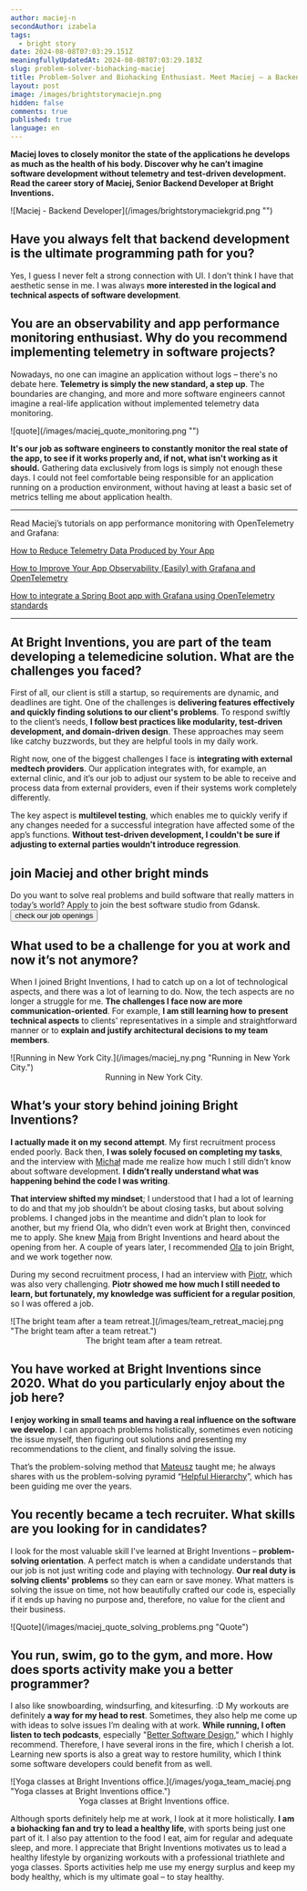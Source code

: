 ```yaml
---
author: maciej-n
secondAuthor: izabela
tags:
  - bright story
date: 2024-08-08T07:03:29.151Z
meaningfullyUpdatedAt: 2024-08-08T07:03:29.183Z
slug: problem-solver-biohacking-maciej
title: Problem-Solver and Biohacking Enthusiast. Meet Maciej – a Backend Developer
layout: post
image: /images/brightstorymaciejn.png
hidden: false
comments: true
published: true
language: en
---
```

**Maciej loves to closely monitor the state of the applications he develops as much as the health of his body. Discover why he can’t imagine software development without telemetry and test-driven development. Read the career story of Maciej, Senior Backend Developer at Bright Inventions.**

<div className="image">![Maciej - Backend Developer](/images/brightstorymaciekgrid.png "")</div>

## Have you always felt that backend development is the ultimate programming path for you?

Yes, I guess I never felt a strong connection with UI. I don't think I have that aesthetic sense in me. I was always **more interested in the logical and technical aspects of software development**.

## You are an observability and app performance monitoring enthusiast. Why do you recommend implementing telemetry in software projects?

Nowadays, no one can imagine an application without logs – there's no debate here. **Telemetry is simply the new standard, a step up**. The boundaries are changing, and more and more software engineers cannot imagine a real-life application without implemented telemetry data monitoring.

<div className="image">![quote](/images/maciej_quote_monitoring.png "")</div>

**It's our job as software engineers to constantly monitor the real state of the app, to see if it works properly and, if not, what isn't working as it should.** Gathering data exclusively from logs is simply not enough these days. I could not feel comfortable being responsible for an application running on a production environment, without having at least a basic set of metrics telling me about application health.

- - -

Read Maciej’s tutorials on app performance monitoring with OpenTelemetry and Grafana:

[How to Reduce Telemetry Data Produced by Your App](/blog/how-to-reduce-telemetry-data-produced-by-your-app/)

[How to Improve Your App Observability (Easily) with Grafana and OpenTelemetry](/blog/how-to-improve-your-app-observability-easily-with-grafana-and-opentelemetry/)

[How to integrate a Spring Boot app with Grafana using OpenTelemetry standards](https://grafana.com/blog/2023/10/30/how-to-integrate-a-spring-boot-app-with-grafana-using-opentelemetry-standards/)

- - -

## At Bright Inventions, you are part of the team developing a telemedicine solution. What are the challenges you faced?

First of all, our client is still a startup, so requirements are dynamic, and deadlines are tight. One of the challenges is **delivering features effectively and quickly finding solutions to our client's problems**. To respond swiftly to the client’s needs, **I follow best practices like modularity, test-driven development, and domain-driven design**. These approaches may seem like catchy buzzwords, but they are helpful tools in my daily work.

Right now, one of the biggest challenges I face is **integrating with external medtech providers**. Our application integrates with, for example, an external clinic, and it’s our job to adjust our system to be able to receive and process data from external providers, even if their systems work completely differently. 

The key aspect is **multilevel testing**, which enables me to quickly verify if any changes needed for a successful integration have affected some of the app’s functions. **Without test-driven development, I couldn't be sure if adjusting to external parties wouldn’t introduce regression**.

<div class='block-button'><h2>join Maciej and other bright minds</h2><div>Do you want to solve real problems and build software that really matters in today’s world? Apply to join the best software studio from Gdansk.</div><a href="/career/"><button>check our job openings</button></a></div>

## What used to be a challenge for you at work and now it’s not anymore?

When I joined Bright Inventions, I had to catch up on a lot of technological aspects, and there was a lot of learning to do. Now, the tech aspects are no longer a struggle for me. **The challenges I face now are more communication-oriented**. For example, **I am still learning how to present technical aspects** to clients' representatives in a simple and straightforward manner or to **explain and justify architectural decisions to my team members**.

<div className="image">![Running in New York City.](/images/maciej_ny.png "Running in New York City.")</div>

<center>Running in New York City.</center>

## What’s your story behind joining Bright Inventions?

**I actually made it on my second attempt**. My first recruitment process ended poorly. Back then, **I was solely focused on completing my tasks**, and the interview with [Michał](/about-us/michal/) made me realize how much I still didn’t know about software development. **I didn’t really understand what was happening behind the code I was writing**.

**That interview shifted my mindset**; I understood that I had a lot of learning to do and that my job shouldn’t be about closing tasks, but about solving problems. I changed jobs in the meantime and didn’t plan to look for another, but my friend Ola, who didn’t even work at Bright then, convinced me to apply. She knew [Maja](/about-us/maja/) from Bright Inventions and heard about the opening from her. A couple of years later, I recommended [Ola](/about-us/aleksandra-z/) to join Bright, and we work together now.

During my second recruitment process, I had an interview with [Piotr](/about-us/piotr/), which was also very challenging. **Piotr showed me how much I still needed to learn, but fortunately, my knowledge was sufficient for a regular position**, so I was offered a job.

<div className="image">![The bright team after a team retreat.](/images/team_retreat_maciej.png "The bright team after a team retreat.")</div>

<center> The bright team after a team retreat. </center>

## You have worked at Bright Inventions since 2020. What do you particularly enjoy about the job here?

**I enjoy working in small teams and having a real influence on the software we develop**. I can approach problems holistically, sometimes even noticing the issue myself, then figuring out solutions and presenting my recommendations to the client, and finally solving the issue. 

That’s the problem-solving method that [Mateusz](/about-us/mateusz/) taught me; he always shares with us the problem-solving pyramid “[Helpful Hierarchy](https://medium.com/helpful-com/how-to-be-an-effective-early-stage-employee-hint-be-helpful-e681b456a01f)”, which has been guiding me over the years.

## You recently became a tech recruiter. What skills are you looking for in candidates?

I look for the most valuable skill I've learned at Bright Inventions – **problem-solving orientation**. A perfect match is when a candidate understands that our job is not just writing code and playing with technology. **Our real duty is solving clients' problems** so they can earn or save money. What matters is solving the issue on time, not how beautifully crafted our code is, especially if it ends up having no purpose and, therefore, no value for the client and their business.

<div className="image">![Quote](/images/maciej_quote_solving_problems.png "Quote")</div>

## You run, swim, go to the gym, and more. How does sports activity make you a better programmer?

I also like snowboarding, windsurfing, and kitesurfing. :D My workouts are definitely **a way for my head to rest**. Sometimes, they also help me come up with ideas to solve issues I’m dealing with at work. **While running, I often listen to tech podcasts**, especially "[Better Software Design](https://open.spotify.com/show/0QCDOJNUWnJkaq73FasfkY)," which I highly recommend. Therefore, I have several irons in the fire, which I cherish a lot. Learning new sports is also a great way to restore humility, which I think some software developers could benefit from as well.

<div className="image">![Yoga classes at Bright Inventions office.](/images/yoga_team_maciej.png "Yoga classes at Bright Inventions office.")</div>

<center>Yoga classes at Bright Inventions office.</center>

Although sports definitely help me at work, I look at it more holistically. **I am a biohacking fan and try to lead a healthy life**, with sports being just one part of it. I also pay attention to the food I eat, aim for regular and adequate sleep, and more. I appreciate that Bright Inventions motivates us to lead a healthy lifestyle by organizing workouts with a professional triathlete and yoga classes. Sports activities help me use my energy surplus and keep my body healthy, which is my ultimate goal – to stay healthy.